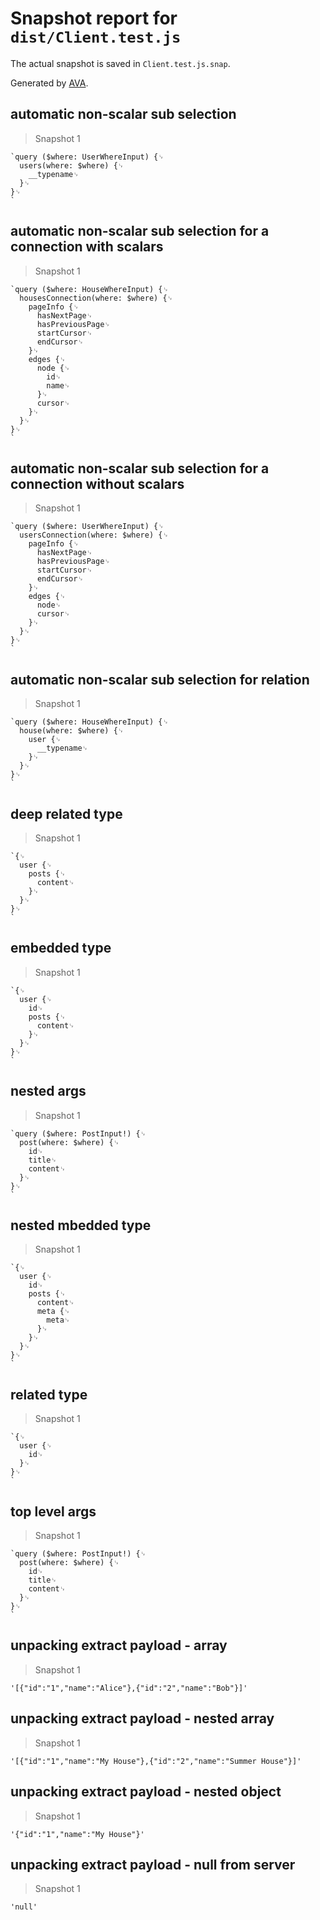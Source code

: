 # Snapshot report for `dist/Client.test.js`

The actual snapshot is saved in `Client.test.js.snap`.

Generated by [AVA](https://ava.li).

## automatic non-scalar sub selection

> Snapshot 1

    `query ($where: UserWhereInput) {␊
      users(where: $where) {␊
        __typename␊
      }␊
    }␊
    `

## automatic non-scalar sub selection for a connection with scalars

> Snapshot 1

    `query ($where: HouseWhereInput) {␊
      housesConnection(where: $where) {␊
        pageInfo {␊
          hasNextPage␊
          hasPreviousPage␊
          startCursor␊
          endCursor␊
        }␊
        edges {␊
          node {␊
            id␊
            name␊
          }␊
          cursor␊
        }␊
      }␊
    }␊
    `

## automatic non-scalar sub selection for a connection without scalars

> Snapshot 1

    `query ($where: UserWhereInput) {␊
      usersConnection(where: $where) {␊
        pageInfo {␊
          hasNextPage␊
          hasPreviousPage␊
          startCursor␊
          endCursor␊
        }␊
        edges {␊
          node␊
          cursor␊
        }␊
      }␊
    }␊
    `

## automatic non-scalar sub selection for relation

> Snapshot 1

    `query ($where: HouseWhereInput) {␊
      house(where: $where) {␊
        user {␊
          __typename␊
        }␊
      }␊
    }␊
    `

## deep related type

> Snapshot 1

    `{␊
      user {␊
        posts {␊
          content␊
        }␊
      }␊
    }␊
    `

## embedded type

> Snapshot 1

    `{␊
      user {␊
        id␊
        posts {␊
          content␊
        }␊
      }␊
    }␊
    `

## nested args

> Snapshot 1

    `query ($where: PostInput!) {␊
      post(where: $where) {␊
        id␊
        title␊
        content␊
      }␊
    }␊
    `

## nested mbedded type

> Snapshot 1

    `{␊
      user {␊
        id␊
        posts {␊
          content␊
          meta {␊
            meta␊
          }␊
        }␊
      }␊
    }␊
    `

## related type

> Snapshot 1

    `{␊
      user {␊
        id␊
      }␊
    }␊
    `

## top level args

> Snapshot 1

    `query ($where: PostInput!) {␊
      post(where: $where) {␊
        id␊
        title␊
        content␊
      }␊
    }␊
    `

## unpacking extract payload - array

> Snapshot 1

    '[{"id":"1","name":"Alice"},{"id":"2","name":"Bob"}]'

## unpacking extract payload - nested array

> Snapshot 1

    '[{"id":"1","name":"My House"},{"id":"2","name":"Summer House"}]'

## unpacking extract payload - nested object

> Snapshot 1

    '{"id":"1","name":"My House"}'

## unpacking extract payload - null from server

> Snapshot 1

    'null'
